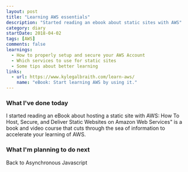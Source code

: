 ```yaml
---
layout: post
title: "Learning AWS essentials"
description: "Started reading an ebook about static sites with AWS"
category: diary
startDate: 2018-04-02
tags: [AWS]
comments: false
learnings: 
  - How to properly setup and secure your AWS Account
  - Which services to use for static sites
  - Some tips about better learning
links:
  - url: https://www.kylegalbraith.com/learn-aws/
    name: "eBook: Start learning AWS by using it."
---
```

### What I've done today

I started reading an eBook about hosting a static site with AWS:
How To Host, Secure, and Deliver Static Websites on Amazon Web Services" is a book and video course that cuts through the sea of information to accelerate your learning of AWS. 

### What I'm planning to do next

Back to Asynchronous Javascript
